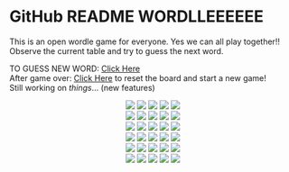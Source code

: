 # GitHub README WORDLLEEEEEE

This is an open wordle game for everyone. Yes we can all play together!!
Observe the current table and try to guess the next word.<br>

TO GUESS NEW WORD: [Click Here](https://github.com/pratyushgguptaa/pratyushgguptaa/issues/new?body=Just+enter+a+5+letter+word+in+the+title+after+%22WORDLE%3A+%22+and+click+%22Submit+new+issue%22.+You+don%27t+need+to+do+anything+else+%3AD&title=WORDLE%3A+) 
<br>
After game over: [Click Here](https://github.com/pratyushgguptaa/pratyushgguptaa/issues/new?title=WORDLE%3A+START+NEW+GAME&body=Dont+change+the+title.+If+the+game+is+over+new+game+will+be+loaded) to reset the board and start a new game!
<br>
Still working on *things*... (new features)

<!-- BOARD START --><div align="center">&nbsp;<img src="https://via.placeholder.com/75/b59f3b/f?text=A">&nbsp;<img src="https://via.placeholder.com/75/3a3a3c/f?text=D">&nbsp;<img src="https://via.placeholder.com/75/3a3a3c/f?text=I">&nbsp;<img src="https://via.placeholder.com/75/3a3a3c/f?text=E">&nbsp;<img src="https://via.placeholder.com/75/3a3a3c/f?text=U"><br>&nbsp;<img src="https://via.placeholder.com/75/3a3a3c/f?text=S">&nbsp;<img src="https://via.placeholder.com/75/3a3a3c/f?text=P">&nbsp;<img src="https://via.placeholder.com/75/3a3a3c/f?text=O">&nbsp;<img src="https://via.placeholder.com/75/3a3a3c/f?text=R">&nbsp;<img src="https://via.placeholder.com/75/3a3a3c/f?text=T"><br>&nbsp;<img src="https://via.placeholder.com/75/3a3a3c/f?text=F">&nbsp;<img src="https://via.placeholder.com/75/538d4e/f?text=A">&nbsp;<img src="https://via.placeholder.com/75/3a3a3c/f?text=N">&nbsp;<img src="https://via.placeholder.com/75/3a3a3c/f?text=C">&nbsp;<img src="https://via.placeholder.com/75/3a3a3c/f?text=Y"><br>&nbsp;<img src="https://via.placeholder.com/75/538d4e/f?text=G">&nbsp;<img src="https://via.placeholder.com/75/538d4e/f?text=A">&nbsp;<img src="https://via.placeholder.com/75/3a3a3c/f?text=Z">&nbsp;<img src="https://via.placeholder.com/75/538d4e/f?text=A">&nbsp;<img src="https://via.placeholder.com/75/b59f3b/f?text=L"><br>&nbsp;<img src="https://via.placeholder.com/75/121213/f?text=+">&nbsp;<img src="https://via.placeholder.com/75/121213/f?text=+">&nbsp;<img src="https://via.placeholder.com/75/121213/f?text=+">&nbsp;<img src="https://via.placeholder.com/75/121213/f?text=+">&nbsp;<img src="https://via.placeholder.com/75/121213/f?text=+"><br>&nbsp;<img src="https://via.placeholder.com/75/121213/f?text=+">&nbsp;<img src="https://via.placeholder.com/75/121213/f?text=+">&nbsp;<img src="https://via.placeholder.com/75/121213/f?text=+">&nbsp;<img src="https://via.placeholder.com/75/121213/f?text=+">&nbsp;<img src="https://via.placeholder.com/75/121213/f?text=+"><br></div>
<!-- BOARD END -->
